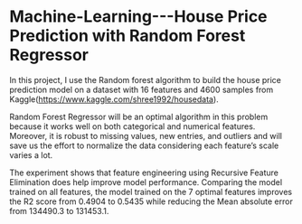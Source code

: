 # Machine-Learning---House Price Prediction with Random Forest Regressor 

In this project, I use the Random forest algorithm to build the house price prediction model on a dataset with 16 features and 4600 samples from Kaggle(https://www.kaggle.com/shree1992/housedata). 

Random Forest Regressor will be an optimal algorithm in this problem because it works well on both categorical and numerical features. Moreover, it is robust to missing values, new entries, and outliers and will save us the effort to normalize the data considering each feature’s scale varies a lot.  

The experiment shows that feature engineering using Recursive Feature Elimination does help improve model performance. Comparing the model trained on all features, the model trained on the 7 optimal features improves the R2 score from 0.4904 to 0.5435 while reducing the Mean absolute error from 134490.3 to 131453.1. 
